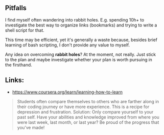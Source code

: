 ## Pitfalls

I find myself often wandering into rabbit holes. E.g. spending 10h+ to
investigate the best way to organize links (bookmarks) and trying to
write a shell script for that.

This time may be efficient, yet it's generally a waste because, besides
brief learning of bash scripting, I don't provide any value to myself.

Any idea on overcoming **rabbit holes**? At the moment, not really. Just
stick to the plan and maybe investigate whether your plan is worth
pursuing in the firsthand.

## Links:

- https://www.coursera.org/learn/learning-how-to-learn

>    Students often compare themselves to others who are farther along 
>    in their coding journey or have more experience. This is a recipe 
>    for depression and frustration.
>    Solution: Only compare yourself to your past self. Have your 
>    abilities and knowledge improved from where you were last week, 
>    last month, or last year? Be proud of the progress that you've 
>    made!
